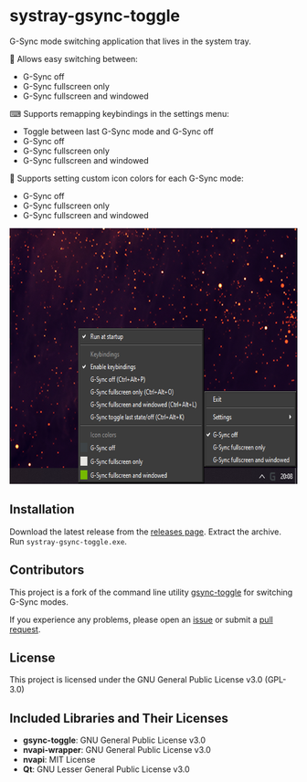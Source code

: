 # systray-gsync-toggle

G-Sync mode switching application that lives in the system tray. 

🔄 Allows easy switching between:
  - G-Sync off
  - G-Sync fullscreen only
  - G-Sync fullscreen and windowed

⌨ Supports remapping keybindings in the settings menu:
  - Toggle between last G-Sync mode and G-Sync off
  - G-Sync off
  - G-Sync fullscreen only
  - G-Sync fullscreen and windowed

🎨 Supports setting custom icon colors for each G-Sync mode:
  - G-Sync off
  - G-Sync fullscreen only
  - G-Sync fullscreen and windowed

<img src="./resources/menu.png" alt="Menu screenshot" width="651" height="448">

## Installation

Download the latest release from the [releases page](https://github.com/seaspaceman/systray-gsync-toggle/releases). Extract the archive. Run `systray-gsync-toggle.exe`.

## Contributors

This project is a fork of the command line utility [gsync-toggle](https://github.com/FrogTheFrog/gsync-toggle) for switching G-Sync modes.

If you experience any problems, please open an [issue](https://github.com/seaspaceman/systray-gsync-toggle/issues) or submit a [pull request](https://github.com/seaspaceman/systray-gsync-toggle/pulls).

## License

This project is licensed under the GNU General Public License v3.0 (GPL-3.0)

## Included Libraries and Their Licenses

- **gsync-toggle**: GNU General Public License v3.0
- **nvapi-wrapper**: GNU General Public License v3.0
- **nvapi**: MIT License
- **Qt**: GNU Lesser General Public License v3.0
